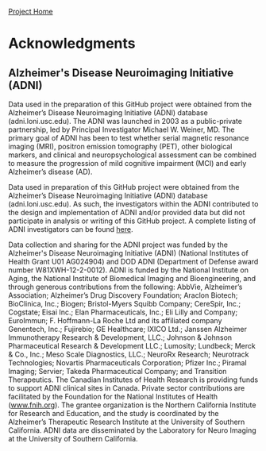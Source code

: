 [Project Home](../README.md) 

# Acknowledgments

## Alzheimer's Disease Neuroimaging Initiative (ADNI)

Data used in the preparation of this GitHub project were obtained from the Alzheimer’s Disease Neuroimaging
Initiative (ADNI) database (adni.loni.usc.edu). The ADNI was launched in 2003 as a public-private
partnership, led by Principal Investigator Michael W. Weiner, MD. The primary goal of ADNI has been to
test whether serial magnetic resonance imaging (MRI), positron emission tomography (PET), other
biological markers, and clinical and neuropsychological assessment can be combined to measure the
progression of mild cognitive impairment (MCI) and early Alzheimer’s disease (AD).

Data used in preparation of this GitHub project were obtained from the Alzheimer’s Disease Neuroimaging Initiative
(ADNI) database (adni.loni.usc.edu). As such, the investigators within the ADNI contributed to the design
and implementation of ADNI and/or provided data but did not participate in analysis or writing of this GitHub project.
A complete listing of ADNI investigators can be found [here](http://adni.loni.usc.edu/wp-content/uploads/how_to_apply/ADNI_Acknowledgement_List.pdf).

Data collection and sharing for the ADNI project was funded by the Alzheimer's Disease Neuroimaging Initiative
(ADNI) (National Institutes of Health Grant U01 AG024904) and DOD ADNI (Department of Defense award
number W81XWH-12-2-0012). ADNI is funded by the National Institute on Aging, the National Institute of
Biomedical Imaging and Bioengineering, and through generous contributions from the following: AbbVie,
Alzheimer’s Association; Alzheimer’s Drug Discovery Foundation; Araclon Biotech; BioClinica, Inc.; Biogen;
Bristol-Myers Squibb Company; CereSpir, Inc.; Cogstate; Eisai Inc.; Elan Pharmaceuticals, Inc.; Eli Lilly and
Company; EuroImmun; F. Hoffmann-La Roche Ltd and its affiliated company Genentech, Inc.; Fujirebio; GE
Healthcare; IXICO Ltd.; Janssen Alzheimer Immunotherapy Research & Development, LLC.; Johnson &
Johnson Pharmaceutical Research & Development LLC.; Lumosity; Lundbeck; Merck & Co., Inc.; Meso
Scale Diagnostics, LLC.; NeuroRx Research; Neurotrack Technologies; Novartis Pharmaceuticals
Corporation; Pfizer Inc.; Piramal Imaging; Servier; Takeda Pharmaceutical Company; and Transition
Therapeutics. The Canadian Institutes of Health Research is providing funds to support ADNI clinical sites
in Canada. Private sector contributions are facilitated by the Foundation for the National Institutes of Health
(www.fnih.org). The grantee organization is the Northern California Institute for Research and Education,
and the study is coordinated by the Alzheimer’s Therapeutic Research Institute at the University of Southern
California. ADNI data are disseminated by the Laboratory for Neuro Imaging at the University of Southern
California.
